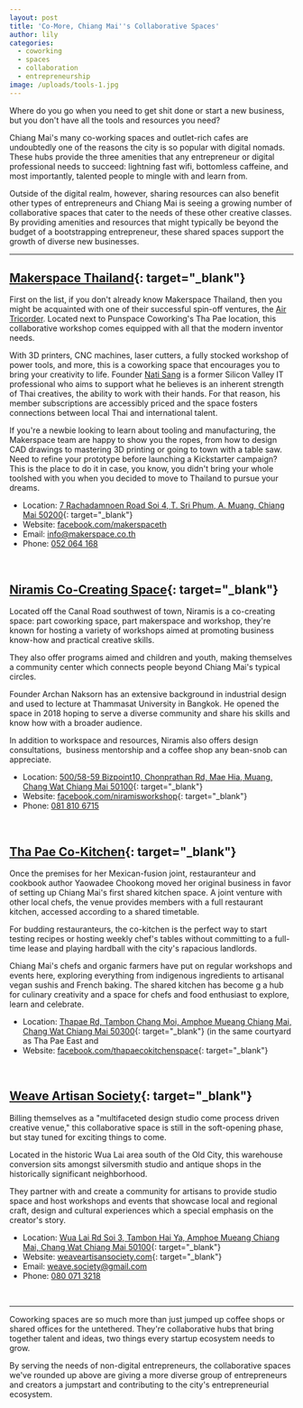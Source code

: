 ```yaml
---
layout: post
title: 'Co-More, Chiang Mai''s Collaborative Spaces'
author: lily
categories:
  - coworking
  - spaces
  - collaboration
  - entrepreneurship
image: /uploads/tools-1.jpg
---
```


Where do you go when you need to get shit done or start a new business, but you don't have all the tools and resources you need?

Chiang Mai's many co-working spaces and outlet-rich cafes are undoubtedly one of the reasons the city is so popular with digital nomads. These hubs provide the three amenities that any entrepreneur or digital professional needs to succeed: lightning fast wifi, bottomless caffeine, and most importantly, talented people to mingle with and learn from.

Outside of the digital realm, however, sharing resources can also benefit other types of entrepreneurs and Chiang Mai is seeing a growing number of collaborative spaces that cater to the needs of these other creative classes. By providing amenities and resources that might typically be beyond the budget of a bootstrapping entrepreneur, these shared spaces support the growth of diverse new businesses.

---

## [Makerspace Thailand](https://www.facebook.com/makerspaceth/){: target="_blank"}

First on the list, if you don't already know Makerspace Thailand, then you might be acquainted with one of their successful spin-off ventures, the [Air Tricorder](https://airtricorder.com/). Located next to Punspace Coworking's Tha Pae location, this collaborative workshop comes equipped with all that the modern inventor needs.

With 3D printers, CNC machines, laser cutters, a fully stocked workshop of power tools, and more, this is a coworking space that encourages you to bring your creativity to life. Founder [Nati Sang](https://www.chiangmaicitylife.com/citylife-articles/makerspace-the-future-will-be-open-source/) is a former Silicon Valley IT professional who aims to support what he believes is an inherent strength of Thai creatives, the ability to work with their hands. For that reason, his member subscriptions are accessibly priced and the space fosters connections between local Thai and international talent.

If you're a newbie looking to learn about tooling and manufacturing, the Makerspace team are happy to show you the ropes, from how to design CAD drawings to mastering 3D printing or going to town with a table saw. Need to refine your prototype before launching a Kickstarter campaign? This is the place to do it in case, you know, you didn't bring your whole toolshed with you when you decided to move to Thailand to pursue your dreams.

* Location: [7 Rachadamnoen Road Soi 4, T. Sri Phum, A. Muang, Chiang Mai 50200](https://goo.gl/maps/PLKSnT9svB12){: target="_blank"}
* Website: [facebook.com/makerspaceth](https://www.facebook.com/makerspaceth/)
* Email: [info@makerspace.co.th](mailto:info@makerspace.co.th)
* Phone: [052 064 168](tel:+6652064168)

&nbsp;

## [Niramis Co-Creating Space](https://www.facebook.com/niramisworkshop/){: target="_blank"}

Located off the Canal Road southwest of town, Niramis is a co-creating space: part coworking space, part makerspace and workshop, they're known for hosting a variety of workshops aimed at promoting business know-how and practical creative skills.

They also offer programs aimed and children and youth, making themselves a community center which connects people beyond Chiang Mai's typical circles.

Founder Archan Naksorn has an extensive background in industrial design and used to lecture at Thammasat University in Bangkok. He opened the space in 2018 hoping to serve a diverse community and share his skills and know how with a broader audience.

In addition to workspace and resources, Niramis also offers design consultations,&nbsp; business mentorship and a coffee shop any bean-snob can appreciate.

* Location: [500/58-59 Bizpoint10, Chonprathan Rd, Mae Hia, Muang, Chang Wat Chiang Mai 50100](https://goo.gl/maps/JwAowHAYBcK2){: target="_blank"}
* Website:&nbsp;[facebook.com/niramisworkshop](https://www.facebook.com/niramisworkshop/){: target="_blank"}
* Phone: [081 810 6715](tel:+66818106715)

&nbsp;

## [Tha Pae Co-Kitchen](https://www.facebook.com/pg/thapaecokitchenspace/){: target="_blank"}

Once the premises for her Mexican-fusion joint, restauranteur and cookbook author Yaowadee Chookong moved her original business in favor of setting up Chiang Mai's first shared kitchen space. A joint venture with other local chefs, the venue provides members with a full restaurant kitchen, accessed according to a shared timetable.

For budding restauranteurs, the co-kitchen is the perfect way to start testing recipes or hosting weekly chef's tables without committing to a full-time lease and playing hardball with the city's rapacious landlords.

Chiang Mai's chefs and organic farmers have put on regular workshops and events here, exploring everything from indigenous ingredients to artisanal vegan sushis and French baking. The shared kitchen has become g a hub for culinary creativity and a space for chefs and food enthusiast to explore, learn and celebrate.

* Location: [Thapae Rd, Tambon Chang Moi, Amphoe Mueang Chiang Mai, Chang Wat Chiang Mai 50300](https://goo.gl/maps/26R8o49vAHD2){: target="_blank"}&nbsp;(in the same courtyard as Tha Pae East and&nbsp;
* Website: [facebook.com/thapaecokitchenspace](https://www.facebook.com/pg/thapaecokitchenspace/){: target="_blank"}

&nbsp;

## [Weave Artisan Society](https://weaveartisansociety.com/){: target="_blank"}

Billing themselves as a "multifaceted design studio come process driven creative venue," this collaborative space is still in the soft-opening phase, but stay tuned for exciting things to come.

Located in the historic Wua Lai area south of the Old City, this warehouse conversion sits amongst silversmith studio and antique shops in the historically significant neighborhood.

They partner with and create a community for artisans to provide studio space and host workshops and events that showcase local and regional craft, design and cultural experiences which a special emphasis on the creator's story.

* Location: [Wua Lai Rd Soi 3, Tambon Hai Ya, Amphoe Mueang Chiang Mai, Chang Wat Chiang Mai 50100](https://goo.gl/maps/TDhfrutsP9n){: target="_blank"}
* Website: [weaveartisansociety.com](https://weaveartisansociety.com/){: target="_blank"}
* Email: [weave.society@gmail.com](mailto:weave.society@gmail.com)
* Phone: [080 071 3218](tel:+66800713218)

&nbsp;

---

Coworking spaces are so much more than just jumped up coffee shops or shared offices for the untethered. They're collaborative hubs that bring together talent and ideas, two things every startup ecosystem needs to grow.

By serving the needs of non-digital entrepreneurs, the collaborative spaces we've rounded up above are giving a more diverse group of entrepreneurs and creators a jumpstart and contributing to the city's entrepreneurial ecosystem.